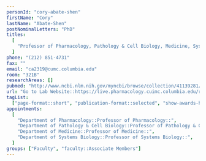```yaml
---
personId: "cory-abate-shen"
firstName: "Cory"
lastName: "Abate-Shen"
postNominalLetters: "PhD"
titles:
  [
    "Professor of Pharmacology, Pathology & Cell Biology, Medicine, Systems Biology",
  ]
phone: "(212) 851-4731"
fax: ""
email: "ca2319@cumc.columbia.edu"
room: "321B"
researchAreas: []
pubmed: "http://www.ncbi.nlm.nih.gov/myncbi/browse/collection/41139281/?sort=date&direction=descending"
url: "Go to Lab Website::https://live.pharmacology.cuimc.columbia.edu/research/abate-shen-lab"
tagList:
  ["page-format::short", "publication-format::selected", "show-awards-honors"]
appointments:
  [
    "Department of Pharmacology::Professor of Pharmacology::",
    "Department of Pathology & Cell Biology::Professor of Pathology & Cell Biology::https://www.pathology.columbia.edu/profile/cory-abate-shen-phd",
    "Department of Medicine::Professor of Medicine::",
    "Department of Systems Biology::Professor of Systems Biology::",
  ]
groups: ["Faculty", "faculty::Associate Members"]
---
```

